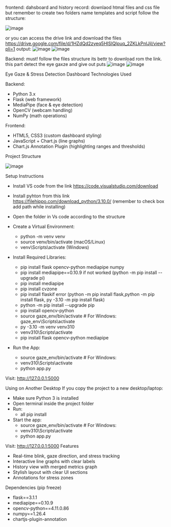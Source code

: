 frontend:
dahsboard and history record:
downlaod htmal files and css file but remember to create two folders name templates and script follow the structure:


![image](https://github.com/user-attachments/assets/be1fe256-74be-463f-a47c-42bb9b5f9f50)












or you can access the drive link and download the files 
https://drive.google.com/file/d/1HZdQd2zyeq5HISlQIpuq_2ZKLkPnlJjl/view?pli=1 
output:
![image](https://github.com/user-attachments/assets/2a6af56b-5dde-447e-8135-0652ea6e48d3)
![image](https://github.com/user-attachments/assets/6ed60900-ad09-4eff-b2a6-cfc16a4e04ed)





Backend: 
must! follow the files structure its bettr to download rom the link. 
this part detect the eye gaxze and give out puts 
![image](https://github.com/user-attachments/assets/ccd365b6-dd15-416c-9d1f-3a01aabfc35d)
![image](https://github.com/user-attachments/assets/83aac5e3-9845-4177-ac81-edab65e70fb5)






Eye Gaze & Stress Detection Dashboard
Technologies Used

Backend:
- Python 3.x
- Flask (web framework)
- MediaPipe (face & eye detection)
- OpenCV (webcam handling)
- NumPy (math operations)

Frontend:
- HTML5, CSS3 (custom dashboard styling)
- JavaScript + Chart.js (line graphs)
- Chart.js Annotation Plugin (highlighting ranges and thresholds)

Project Structure

![image](https://github.com/user-attachments/assets/e6228ff4-ae81-474e-8db9-2b6fc3f8a306)








Setup Instructions
- Install VS code from the link 
https://code.visualstudio.com/download 
- Install pyhton from this link 
https://filehippo.com/download_python/3.10.0/ (remember to check box add path while installing)
- Open the folder in Vs code according to the structure
- Create a Virtual Environment:
   - python -m venv venv
   - source venv/bin/activate  (macOS/Linux)
   - venv\Scripts\activate   (Windows)

- Install Required Libraries:
   - pip install flask opencv-python mediapipe numpy
   - pip install mediapipe==0.10.9 if not worked (python -m pip install --upgrade pi)
   - pip install mediapipe
   - pip install cvzone
   - pip install flaskif error (python -m pip install flask,python -m pip install flask, py -3.10 -m pip install flask)
   - python -m pip install --upgrade pip
   - pip install opencv-python
   - source gaze_env/bin/activate  # For Windows: gaze_env\Scripts\activate
   - py -3.10 -m venv venv310
   - venv310\Scripts\activate
   - pip install flask opencv-python mediapipe

- Run the App:
   - source gaze_env/bin/activate  # For Windows:
   - venv310\Scripts\activate
   - python app.py

Visit: http://127.0.0.1:5000

Using on Another Desktop
If you copy the project to a new desktop/laptop:

- Make sure Python 3 is installed
- Open terminal inside the project folder
- Run:
   - all pip install
- Start the app:
   - source gaze_env/bin/activate  # For Windows:
   - venv310\Scripts\activate
   - python app.py

Visit: http://127.0.0.1:5000
 Features

- Real-time blink, gaze direction, and stress tracking
- Interactive line graphs with clear labels
- History view with merged metrics graph
- Stylish layout with clear UI sections
- Annotations for stress zones

Dependencies (pip freeze)

- flask==3.1.1
- mediapipe==0.10.9
- opencv-python==4.11.0.86
- numpy==1.26.4
- chartjs-plugin-annotation

